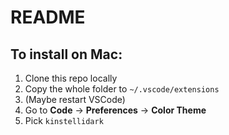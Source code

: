 # README

## To install on Mac:
1. Clone this repo locally
2. Copy the whole folder to  `~/.vscode/extensions`
3. (Maybe restart VSCode)
4. Go to **Code** -> **Preferences** -> **Color Theme**
5. Pick `kinstellidark`
